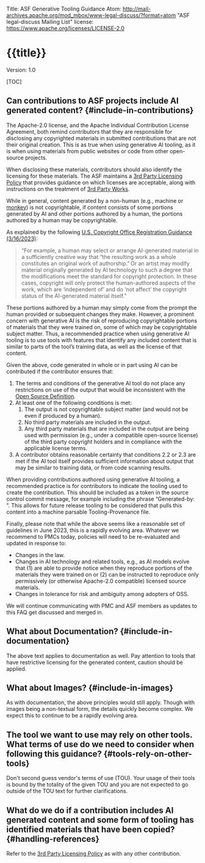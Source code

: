 Title: ASF Generative Tooling Guidance
Atom: http://mail-archives.apache.org/mod_mbox/www-legal-discuss/?format=atom "ASF legal-discuss Mailing List"
license: https://www.apache.org/licenses/LICENSE-2.0

# {{title}}
Version: 1.0

[TOC]

## Can contributions to ASF projects include AI generated content? {#include-in-contributions}

The Apache-2.0 license, and the Apache Individual Contribution License Agreement, both remind contributors that they are responsible for disclosing any copyrighted materials in submitted contributions that are not their original creation. This is as true when using generative AI tooling, as it is when using materials from public websites or code from other open-source projects.

When disclosing these materials, contributors should also identify the licensing for these materials. The ASF maintains a [3rd Party Licensing Policy](/legal/resolved.html) that provides guidance on which licenses are acceptable, along with instructions on the treatment of [3rd Party Works](/legal/src-headers.html#3party).

While in general, content generated by a non-human (e.g., machine or [monkey](https://en.wikipedia.org/wiki/Monkey_selfie_copyright_dispute)) is not copyrightable, if content consists of some portions generated by AI and other portions authored by a human, the portions authored by a human may be copyrightable. 

As explained by the following [U.S. Copyright Office Registration Guidance (3/16/2023)](https://www.federalregister.gov/documents/2023/03/16/2023-05321/copyright-registration-guidance-works-containing-material-generated-by-artificial-intelligence): 

>  “For example, a human may select or arrange AI-generated material in a sufficiently creative way that “the resulting work as a whole constitutes an original work of authorship.” Or an artist may modify material originally generated by AI technology to such a degree that the modifications meet the standard for copyright protection. In these cases, copyright will only protect the human-authored aspects of the work, which are ‘independent of’ and do ‘not affect’ the copyright status of the AI-generated material itself.” 

These portions authored by a human may simply come from the prompt the human provided or subsequent changes they make. However, a prominent concern with generative AI is the risk of reproducing copyrightable portions of materials that they were trained on, some of which may be copyrightable subject matter. Thus, a recommended practice when using generative AI tooling is to use tools with features that identify any included content that is similar to parts of the tool’s training data, as well as the license of that content.

Given the above, code generated in whole or in part using AI can be contributed if the contributor ensures that:

1. The terms and conditions of the generative AI tool do not place any restrictions on use of the output that would be inconsistent with the [Open Source Definition](https://opensource.org/osd/).
2. At least one of the following conditions is met:
    1. The output is not copyrightable subject matter (and would not be even if produced by a human).
    2. No third party materials are included in the output.
    3. Any third party materials that are included in the output are being used with permission (e.g., under a compatible open-source license) of the third party copyright holders and in compliance with the applicable license terms.
3. A contributor obtains reasonable certainty that conditions 2.2 or 2.3 are met if the AI tool itself provides sufficient information about output that may be similar to training data, or from code scanning results.

When providing contributions authored using generative AI tooling, a recommended practice is for contributors to indicate the tooling used to create the contribution. This should be included as a token in the source control commit message, for example including the phrase “Generated-by: <Name of Tool> <Version>”. This allows for future release tooling to be considered that pulls this content into a machine parsable Tooling-Provenance file.

Finally, please note that while the above seems like a reasonable set of guidelines in June 2023, this is a rapidly evolving area. Whatever we recommend to PMCs today, policies will need to be re-evaluated and updated in response to:

- Changes in the law.
- Changes in AI technology and related tools, e.g., as AI models evolve that (1) are able to provide notice when they reproduce portions of the materials they were trained on or (2) can be instructed to reproduce only permissively (or otherwise Apache-2.0 compatible) licensed source materials.
- Changes in tolerance for risk and ambiguity among adopters of OSS.

We will continue communicating with PMC and ASF members as updates to this FAQ get discussed and merged in.

## What about Documentation? {#include-in-documentation}
The above text applies to documentation as well. Pay attention to tools that have restrictive licensing for the generated content, caution should be applied.

## What about Images? {#include-in-images}
As with documentation, the above principles would still apply. Though with images being a non-textual form, the details quickly become complex. We expect this to continue to be a rapidly evolving area.

## The tool we want to use may rely on other tools. What terms of use do we need to consider when following this guidance? {#tools-rely-on-other-tools}
Don't second guess vendor's terms of use (TOU). Your usage of their tools is bound by the totality of the given TOU and you are not expected to go outside of the TOU text for further clarifications.

## What do we do if a contribution includes AI generated content and some form of tooling has identified materials that have been copied? {#handling-references}
Refer to the [3rd Party Licensing Policy](/legal/resolved.html) as with any other contribution.
